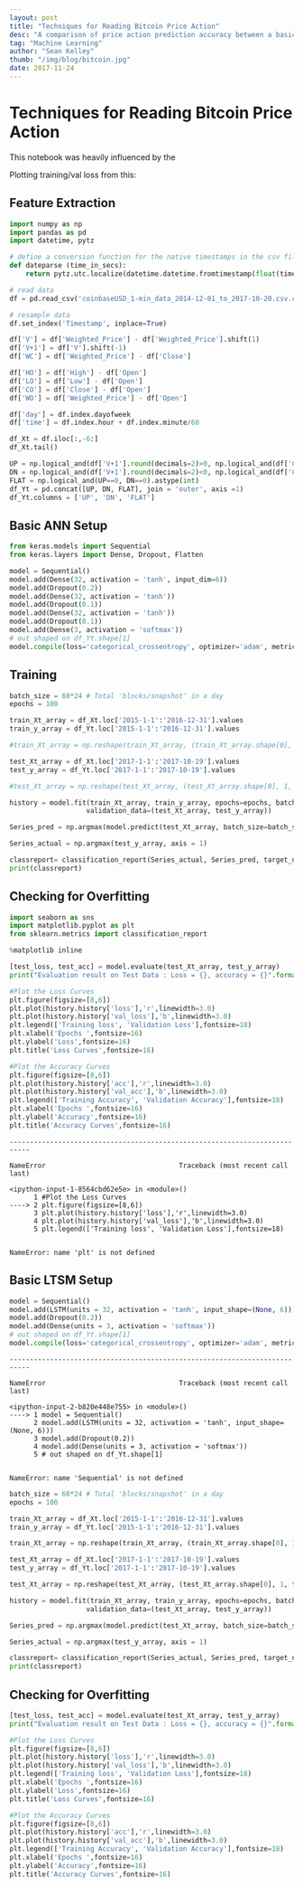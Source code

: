 ```yaml
---
layout: post
title: "Techniques for Reading Bitcoin Price Action"
desc: "A comparison of price action prediction accuracy between a basic artificial neural network and a Long-Short Term Memory (LTSM) network."
tag: "Machine Learning"
author: "Sean Kelley"
thumb: "/img/blog/bitcoin.jpg"
date: 2017-11-24
---
```


# Techniques for Reading Bitcoin Price Action

This notebook was heavily influenced by the

Plotting training/val loss from this: <link from reddit keras post>

## Feature Extraction


```python
import numpy as np
import pandas as pd
import datetime, pytz

# define a conversion function for the native timestamps in the csv file
def dateparse (time_in_secs):    
    return pytz.utc.localize(datetime.datetime.fromtimestamp(float(time_in_secs)))

# read data
df = pd.read_csv('coinbaseUSD_1-min_data_2014-12-01_to_2017-10-20.csv.csv', parse_dates=[0], date_parser=dateparse)
```


```python
# resample data
df.set_index('Timestamp', inplace=True)

df['V'] = df['Weighted_Price'] - df['Weighted_Price'].shift(1)
df['V+1'] = df['V'].shift(-1)
df['WC'] = df['Weighted_Price'] - df['Close']

df['HO'] = df['High'] - df['Open']
df['LO'] = df['Low'] - df['Open']
df['CO'] = df['Close'] - df['Open']
df['WO'] = df['Weighted_Price'] - df['Open']

df['day'] = df.index.dayofweek
df['time'] = df.index.hour + df.index.minute/60

df_Xt = df.iloc[:,-6:]
df_Xt.tail()
```


```python
UP = np.logical_and(df['V+1'].round(decimals=2)>0, np.logical_and(df['CO']>0, df['WO']>0)).astype(int)
DN = np.logical_and(df['V+1'].round(decimals=2)<0, np.logical_and(df['CO']<0, df['WO']<0)).astype(int)
FLAT = np.logical_and(UP==0, DN==0).astype(int)
df_Yt = pd.concat([UP, DN, FLAT], join = 'outer', axis =1)
df_Yt.columns = ['UP', 'DN', 'FLAT']
```

## Basic ANN Setup


```python
from keras.models import Sequential
from keras.layers import Dense, Dropout, Flatten

model = Sequential()
model.add(Dense(32, activation = 'tanh', input_dim=6))
model.add(Dropout(0.2))
model.add(Dense(32, activation = 'tanh'))
model.add(Dropout(0.1))
model.add(Dense(32, activation = 'tanh'))
model.add(Dropout(0.1))
model.add(Dense(3, activation = 'softmax'))
# out shaped on df_Yt.shape[1]
model.compile(loss='categorical_crossentropy', optimizer='adam', metrics=['accuracy'])
```

## Training


```python
batch_size = 60*24 # Total 'blocks/snapshot' in a day
epochs = 100

train_Xt_array = df_Xt.loc['2015-1-1':'2016-12-31'].values
train_y_array = df_Yt.loc['2015-1-1':'2016-12-31'].values

#train_Xt_array = np.reshape(train_Xt_array, (train_Xt_array.shape[0], 1, train_Xt_array.shape[1]))

test_Xt_array = df_Xt.loc['2017-1-1':'2017-10-19'].values
test_y_array = df_Yt.loc['2017-1-1':'2017-10-19'].values

#test_Xt_array = np.reshape(test_Xt_array, (test_Xt_array.shape[0], 1, test_Xt_array.shape[1]))

history = model.fit(train_Xt_array, train_y_array, epochs=epochs, batch_size=batch_size, verbose=1,
                   validation_data=(test_Xt_array, test_y_array))
```


```python
Series_pred = np.argmax(model.predict(test_Xt_array, batch_size=batch_size, verbose = 0), axis = 1)

Series_actual = np.argmax(test_y_array, axis = 1)

classreport= classification_report(Series_actual, Series_pred, target_names = df_Yt.columns, digits = 4)
print(classreport)
```

## Checking for Overfitting


```python
import seaborn as sns
import matplotlib.pyplot as plt
from sklearn.metrics import classification_report

%matplotlib inline
```


```python
[test_loss, test_acc] = model.evaluate(test_Xt_array, test_y_array)
print("Evaluation result on Test Data : Loss = {}, accuracy = {}".format(test_loss, test_acc))
```


```python
#Plot the Loss Curves
plt.figure(figsize=[8,6])
plt.plot(history.history['loss'],'r',linewidth=3.0)
plt.plot(history.history['val_loss'],'b',linewidth=3.0)
plt.legend(['Training loss', 'Validation Loss'],fontsize=18)
plt.xlabel('Epochs ',fontsize=16)
plt.ylabel('Loss',fontsize=16)
plt.title('Loss Curves',fontsize=16)

#Plot the Accuracy Curves
plt.figure(figsize=[8,6])
plt.plot(history.history['acc'],'r',linewidth=3.0)
plt.plot(history.history['val_acc'],'b',linewidth=3.0)
plt.legend(['Training Accuracy', 'Validation Accuracy'],fontsize=18)
plt.xlabel('Epochs ',fontsize=16)
plt.ylabel('Accuracy',fontsize=16)
plt.title('Accuracy Curves',fontsize=16)
```


    ---------------------------------------------------------------------------

    NameError                                 Traceback (most recent call last)

    <ipython-input-1-8564cbd62e5e> in <module>()
          1 #Plot the Loss Curves
    ----> 2 plt.figure(figsize=[8,6])
          3 plt.plot(history.history['loss'],'r',linewidth=3.0)
          4 plt.plot(history.history['val_loss'],'b',linewidth=3.0)
          5 plt.legend(['Training loss', 'Validation Loss'],fontsize=18)


    NameError: name 'plt' is not defined


## Basic LTSM Setup


```python
model = Sequential()
model.add(LSTM(units = 32, activation = 'tanh', input_shape=(None, 6)))
model.add(Dropout(0.2))
model.add(Dense(units = 3, activation = 'softmax'))
# out shaped on df_Yt.shape[1]
model.compile(loss='categorical_crossentropy', optimizer='adam', metrics=['accuracy'])
```


    ---------------------------------------------------------------------------

    NameError                                 Traceback (most recent call last)

    <ipython-input-2-b820e448e755> in <module>()
    ----> 1 model = Sequential()
          2 model.add(LSTM(units = 32, activation = 'tanh', input_shape=(None, 6)))
          3 model.add(Dropout(0.2))
          4 model.add(Dense(units = 3, activation = 'softmax'))
          5 # out shaped on df_Yt.shape[1]


    NameError: name 'Sequential' is not defined



```python
batch_size = 60*24 # Total 'blocks/snapshot' in a day
epochs = 100

train_Xt_array = df_Xt.loc['2015-1-1':'2016-12-31'].values
train_y_array = df_Yt.loc['2015-1-1':'2016-12-31'].values

train_Xt_array = np.reshape(train_Xt_array, (train_Xt_array.shape[0], 1, train_Xt_array.shape[1]))

test_Xt_array = df_Xt.loc['2017-1-1':'2017-10-19'].values
test_y_array = df_Yt.loc['2017-1-1':'2017-10-19'].values

test_Xt_array = np.reshape(test_Xt_array, (test_Xt_array.shape[0], 1, test_Xt_array.shape[1]))

history = model.fit(train_Xt_array, train_y_array, epochs=epochs, batch_size=batch_size, verbose=1,
                   validation_data=(test_Xt_array, test_y_array))
```


```python
Series_pred = np.argmax(model.predict(test_Xt_array, batch_size=batch_size, verbose = 0), axis = 1)

Series_actual = np.argmax(test_y_array, axis = 1)

classreport= classification_report(Series_actual, Series_pred, target_names = df_Yt.columns, digits = 4)
print(classreport)
```

## Checking for Overfitting


```python
[test_loss, test_acc] = model.evaluate(test_Xt_array, test_y_array)
print("Evaluation result on Test Data : Loss = {}, accuracy = {}".format(test_loss, test_acc))
```


```python
#Plot the Loss Curves
plt.figure(figsize=[8,6])
plt.plot(history.history['loss'],'r',linewidth=3.0)
plt.plot(history.history['val_loss'],'b',linewidth=3.0)
plt.legend(['Training loss', 'Validation Loss'],fontsize=18)
plt.xlabel('Epochs ',fontsize=16)
plt.ylabel('Loss',fontsize=16)
plt.title('Loss Curves',fontsize=16)

#Plot the Accuracy Curves
plt.figure(figsize=[8,6])
plt.plot(history.history['acc'],'r',linewidth=3.0)
plt.plot(history.history['val_acc'],'b',linewidth=3.0)
plt.legend(['Training Accuracy', 'Validation Accuracy'],fontsize=18)
plt.xlabel('Epochs ',fontsize=16)
plt.ylabel('Accuracy',fontsize=16)
plt.title('Accuracy Curves',fontsize=16)
```
